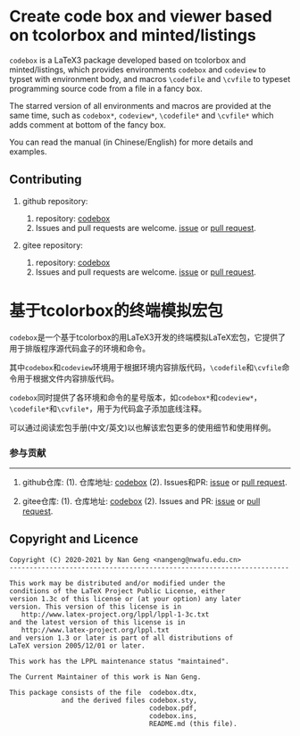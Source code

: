 Create code box and viewer based on tcolorbox and minted/listings
=======

`codebox` is a LaTeX3 package developed based on tcolorbox and minted/listings, which provides environments `codebox` and `codeview` to typset with environment body, and macros `\codefile` and `\cvfile` to typeset programming source code from a file in a fancy box.

The starred version of all environments and macros are provided at the same time, such as `codebox*`, `codeview*`, `\codefile*` and `\cvfile*` which adds comment at bottom of the fancy box.

You can read the manual (in Chinese/English) for more details and examples.

Contributing
------------

1. github repository:
    1. repository: [codebox](https://github.com/registor/codebox)
    2. Issues and pull requests are welcome. [issue](https://github.com/registor/codebox/issues) or [pull request](https://github.com/registor/codebox/pulls).

2. gitee repository:
    1. repository: [codebox](https://gitee.com/nwafu_nan/codebox)
    2. Issues and pull requests are welcome. [issue](https://gitee.com/nwafu_nan/codebox/issues) or [pull request](https://gitee.com/nwafu_nan/codebox/pulls).

基于tcolorbox的终端模拟宏包
=======

`codebox`是一个基于tcolorbox的用LaTeX3开发的终端模拟LaTeX宏包，它提供了用于排版程序源代码盒子的环境和命令。

其中`codebox`和`codeview`环境用于根据环境内容排版代码，`\codefile`和`\cvfile`命令用于根据文件内容排版代码。

`codebox`同时提供了各环境和命令的星号版本，如`codebox*`和`codeview*`，`\codefile*`和`\cvfile*`，用于为代码盒子添加底线注释。

可以通过阅读宏包手册(中文/英文)以也解该宏包更多的使用细节和使用样例。

###  参与贡献
---------------------

1. github仓库:
    (1). 仓库地址: [codebox](https://github.com/registor/codebox)
    (2). Issues和PR: [issue](https://github.com/registor/codebox/issues) or [pull request](https://github.com/registor/codebox/pulls).

2. gitee仓库:
    (1). 仓库地址: [codebox](https://gitee.com/nwafu_nan/codebox)
    (2). Issues and PR: [issue](https://gitee.com/nwafu_nan/codebox/issues) or [pull request](https://gitee.com/nwafu_nan/codebox/pulls).

Copyright and Licence
---------------------

    Copyright (C) 2020-2021 by Nan Geng <nangeng@nwafu.edu.cn>
    ----------------------------------------------------------------------

    This work may be distributed and/or modified under the
    conditions of the LaTeX Project Public License, either
    version 1.3c of this license or (at your option) any later
    version. This version of this license is in
       http://www.latex-project.org/lppl/lppl-1-3c.txt
    and the latest version of this license is in
       http://www.latex-project.org/lppl.txt
    and version 1.3 or later is part of all distributions of
    LaTeX version 2005/12/01 or later.

    This work has the LPPL maintenance status "maintained".

    The Current Maintainer of this work is Nan Geng.

    This package consists of the file  codebox.dtx,
                 and the derived files codebox.sty,
                                       codebox.pdf,
                                       codebox.ins,
                                       README.md (this file).


